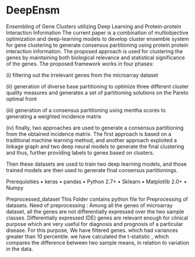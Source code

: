 # DeepEnsm
Ensembling of Gene Clusters utilizing Deep Learning and Protein-protein Interaction Information
The current paper is a combination of multiobjective optimization and deep-learning models to develop cluster ensemble system for gene clustering to generate consensus partitioning using protein protein interaction information. The proposed approach is used for clustering the genes by maintaining both biological relevance and statistical significance of the genes.
The proposed framework works in four phases: 

(i)	filtering out the irrelevant genes from the microarray dataset

(ii)	generation of diverse base partitioning to optimize three different cluster quality measures and generates a set of partitioning solutions on the Pareto optimal front

(iii)	generation of a consensus partitioning using mentha scores to generating a weighted incidence matrix

(iv)	finally, two approaches are used to generate a consensus partitioning from the obtained incidence matrix. The first approach is based on a traditional machine learning method, and another approach exploited a linkage graph and two deep neural models to generate the final clustering and thus, further providing labels to genes based on clusters.

Then these datasets are used to train two deep learning models, and those trained models are then used to generate final consensus partitionings.

Prerequisities
•	keras
•	pandas
•	Python 2.7+
•	Sklearn
•	Matplotlib 2.0+
•	Numpy

Preprocessed_dataset
This Folder contains python file for Preprocessing of datasets. 
Need of preprocessing : Among all the genes of microarray dataset, all the genes are not differentially expressed over the two sample classes. Differentially expressed (DE) genes are relevant enough for clinical purpose which are very useful for diagnosis and prognosis of a particular disease. For this purpose, We have filtered genes. which had variances greater than 10 percentile. we have calculated the t-statistic , which compares the difference between two sample means, in relation to variation in the data.
